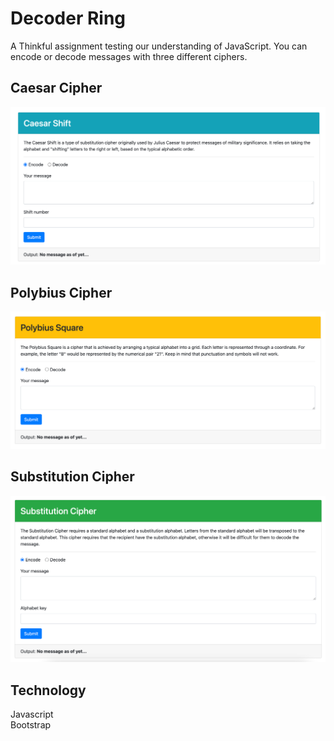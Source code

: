 # Decoder Ring

A Thinkful assignment testing our understanding of JavaScript. You can encode or decode messages with three different ciphers.

## Caesar Cipher

![A screen shot of the Caesar Cihper](/images/Caesar.png)


## Polybius Cipher

![A screen shot of the Polybius Cipher](/images/Polybius.png)


## Substitution Cipher

![A screen shot of the Substitution](/images/Substitution.png)

## Technology

Javascript  
Bootstrap
